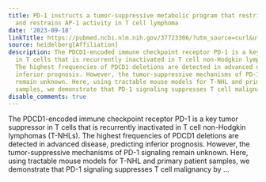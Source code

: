 ```yaml
---
title: PD-1 instructs a tumor-suppressive metabolic program that restricts glycolysis
  and restrains AP-1 activity in T cell lymphoma
date: '2023-09-18'
linkTitle: https://pubmed.ncbi.nlm.nih.gov/37723306/?utm_source=curl&utm_medium=rss&utm_campaign=pubmed-2&utm_content=1FakS-2QOkCT8HsMOQP1bCRQ4YzyumYOmxmF0moLsQ3dFB1E9V&fc=20220326224207&ff=20230919181031&v=2.17.9.post6+86293ac
source: heidelberg[Affiliation]
description: The PDCD1-encoded immune checkpoint receptor PD-1 is a key tumor suppressor
  in T cells that is recurrently inactivated in T cell non-Hodgkin lymphomas (T-NHLs).
  The highest frequencies of PDCD1 deletions are detected in advanced disease, predicting
  inferior prognosis. However, the tumor-suppressive mechanisms of PD-1 signaling
  remain unknown. Here, using tractable mouse models for T-NHL and primary patient
  samples, we demonstrate that PD-1 signaling suppresses T cell malignancy by ...
disable_comments: true
---
```

The PDCD1-encoded immune checkpoint receptor PD-1 is a key tumor suppressor in T cells that is recurrently inactivated in T cell non-Hodgkin lymphomas (T-NHLs). The highest frequencies of PDCD1 deletions are detected in advanced disease, predicting inferior prognosis. However, the tumor-suppressive mechanisms of PD-1 signaling remain unknown. Here, using tractable mouse models for T-NHL and primary patient samples, we demonstrate that PD-1 signaling suppresses T cell malignancy by ...